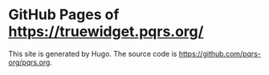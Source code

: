# GitHub Pages of <https://truewidget.pqrs.org/>

This site is generated by Hugo.
The source code is <https://github.com/pqrs-org/pqrs.org>.
